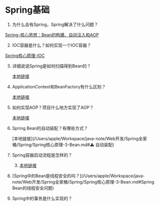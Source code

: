 # Spring基础

1. 为什么会有Spring，Spring解决了什么问题？

[Spring-核心思想：Bean的构建、自动注入和AOP](https://app.gitbook.com/@1184884206/s/java/web-kai-fa/spring-quan-jia-tong/spring/spring-he-xin-si-xiang-bean-de-gou-jian-zi-dong-zhu-ru-he-aop)

2. IOC容器是什么？如何实现一个IOC容器？

[Spring核心原理-IOC](https://app.gitbook.com/@1184884206/s/java/web-kai-fa/spring-quan-jia-tong/spring/spring-he-xin-yuan-li-1ioc)

3. 详细说说Spring是如何扫描得到Bean的？

    [本地链接](/Users/apple/Workspace/java-note/Web开发/Spring全家桶/Spring/Spring核心原理-1-IOC.md#简单实现一个IOC（直接使用的bean的来源）)

4. ApplicationContext和BeanFactory有什么区别？

    [本地链接](/Users/apple/Workspace/java-note/Web开发/Spring全家桶/Spring/Spring核心原理-3-Bean.md#BeanFactory和ApplicationContext)

5. 如何实现AOP？项目什么地方实现了AOP？

    [本地链接](/Users/apple/Workspace/java-note/Web开发/Spring全家桶/Spring/Spring核心原理-2-AOP.md#Spring核心原理-2-AOP-AOP基础)

6. Spring Bean的自动装配？有哪些方式？

    [本地链接](/Users/apple/Workspace/java-note/Web开发/Spring全家桶/Spring/Spring核心原理-3-Bean.md#:warning: 自动装配)

7. Spring容器启动流程是怎样的？

    3. [本地链接](/Users/apple/Workspace/java-note/Web开发/Spring全家桶/Spring/Spring核心原理-1-IOC.md#简单实现一个IOC（直接使用的bean的来源）)

8. [Spring中的Bean是线程安全的吗？](/Users/apple/Workspace/java-note/Web开发/Spring全家桶/Spring/Spring核心原理-3-Bean.md#Spring Bean的线程安全问题)

9. Spring中的事务是什么实现的？





